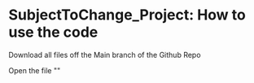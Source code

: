 # SubjectToChange_Project: How to use the code

Download all files off the Main branch of the Github Repo 

Open the file ""
